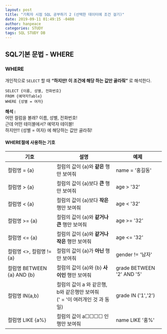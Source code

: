 ```yaml
---
layout: post
title: "기획자 시점 SQL 공부하기 2 (선택한 데이터에 조건 걸기)"
date: 2019-09-11 01:49:15 -0400
author: hanpeace
categories: STUDY
tags: SQL STUDY DB
---
```


## SQL기본 문법 - WHERE

### WHERE

개인적으로 `SELECT` 할 때 **“하지만! 이 조건에 해당 하는 값만 골라줘”** 로 해석한다.

```
SELECT {이름, 성별, 전화번호}
FROM {예약자Table}
WHERE {성별 = 여자}
```

**해석 :**  <br />
어떤 컬럼을 볼래? 이름, 성별, 전화번호! <br />
근데 어떤 테이블에서? 예약자 테이블!  <br />
하지만!! {성별 = 여자} 에 해당하는 값만 골라줘!

#### WHERE절에 사용하는 기호

| 기호                       | 설명                                                         | 예제                      |
| -------------------------- | ------------------------------------------------------------ | ------------------------- |
| 컬럼명 = {a}               | 컬럼의 값이 {a}와 **같은** 행만 보여줘                       | name = '홍길동'           |
| 컬럼명 > {a}               | 컬럼의 값이 {a}보다 **큰** 행만 보여줘                       | age > '32'                |
| 컬럼명 < {a}               | 컬럼의 값이 {a}보다 **작은** 행만 보여줘                     | age < '32'                |
| 컬럼명 >= {a}              | 컬럼의 값이 {a}와 **같거나 큰** 행만 보여줘                  | age >= '32'               |
| 컬럼명 <= {a}              | 컬럼의 값이 {a}와 **같거나 작은** 행만 보여줘                | age <= '32'               |
| 컬럼명 <>, 컬럼명 != {a}   | 컬럼의 값이 {a}가 **아닌** 행만 보여줘                       | gender != '남자'          |
| 컬럼명 BETWEEN {a} AND {b} | 컬럼의 값이 {a}와 {b} **사이인** 행만 보여줘                 | grade BETWEEN '2' AND '5' |
| 컬럼명 IN(a,b)             | 컬럼의 값이 a 와 같은행, b와 같은행만 보여줘 <br />(' = '이 여러개인 것 과 동일) | grade IN ('1','2')        |
| 컬럼명 LIKE {a%}           | 컬럼의 값이 a☐☐☐☐ 인 행만 보여줘                             | name LIKE '홍%'           |
